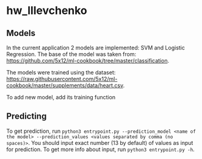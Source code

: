 # hw_lllevchenko

## Models
In the current application 2 models are implemented: SVM and Logistic Regression. 
The base of the model was taken from: https://github.com/5x12/ml-cookbook/tree/master/classification.

The models were trained using the dataset: https://raw.githubusercontent.com/5x12/ml-cookbook/master/supplements/data/heart.csv.

To add new model, add its training function 

## Predicting

To get prediction, run `python3 entrypoint.py --prediction_model <name of the model> --prediction_values <values separated by comma (no spaces)>`. 
You should input exact number (13 by default) of values as input for prediction. To get more info about input, run `python3 entrypoint.py -h`.